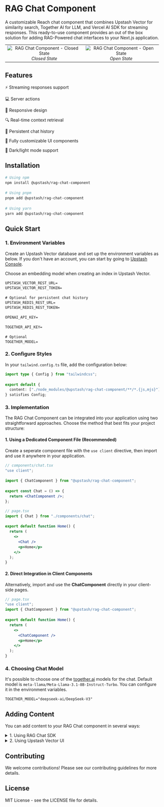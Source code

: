 # RAG Chat Component

A customizable Reach chat component that combines Upstash Vector for similarity search, Together AI for LLM, and Vercel AI SDK for streaming responses. This ready-to-use component provides an out of the box solution for adding RAG-Powered chat interfaces to your Next.js application.

<table>
  <tr>
    <td align="center">
      <img src="https://raw.githubusercontent.com/upstash/rag-chat-component/refs/heads/master/public/images/widget-closed.png" alt="RAG Chat Component - Closed State" width="300"/><br/>
      <em>Closed State</em>
    </td>
    <td align="center">
      <img src="https://raw.githubusercontent.com/upstash/rag-chat-component/refs/heads/master/public/images/widget-open.png" alt="RAG Chat Component - Open State" width="300"/><br/>
      <em>Open State</em>
    </td>
  </tr>
</table>

## Features

⚡ Streaming responses support

💻 Server actions

📱 Responsive design

🔍 Real-time context retrieval

💾 Persistent chat history

🎨 Fully customizable UI components

🎨 Dark/light mode support

## Installation

```bash
# Using npm
npm install @upstash/rag-chat-component

# Using pnpm
pnpm add @upstash/rag-chat-component

# Using yarn
yarn add @upstash/rag-chat-component
```

## Quick Start

### 1. Environment Variables

Create an Upstash Vector database and set up the environment variables as below. If you don't have an account, you can start by going to [Upstash Console](https://console.upstash.com).

Choose an embedding model when creating an index in Upstash Vector.

```
UPSTASH_VECTOR_REST_URL=
UPSTASH_VECTOR_REST_TOKEN=

# Optional for persistent chat history
UPSTASH_REDIS_REST_URL=
UPSTASH_REDIS_REST_TOKEN=

OPENAI_API_KEY=

TOGETHER_API_KEY=

# Optional
TOGETHER_MODEL=
```

### 2. Configure Styles

In your `tailwind.config.ts` file, add the configuration below:

```ts
import type { Config } from "tailwindcss";

export default {
  content: ["./node_modules/@upstash/rag-chat-component/**/*.{js,mjs}"],
} satisfies Config;
```

### 3. Implementation

The RAG Chat Component can be integrated into your application using two straightforward approaches. Choose the method that best fits your project structure:

#### 1. Using a Dedicated Component File (Recommended)

Create a seperate component file with the `use client` directive, then import and use it anywhere in your application.

```jsx
// components/chat.tsx
"use client";

import { ChatComponent } from "@upstash/rag-chat-component";

export const Chat = () => {
  return <ChatComponent />;
};
```

```jsx
// page.tsx
import { Chat } from "./components/chat";

export default function Home() {
  return (
    <>
      <Chat />
      <p>Home</p>
    </>
  );
}
```

#### 2. Direct Integration in Client Components

Alternatively, import and use the **ChatComponent** directly in your client-side pages.

```jsx
// page.tsx
"use client";
import { ChatComponent } from "@upstash/rag-chat-component";

export default function Home() {
  return (
    <>
      <ChatComponent />
      <p>Home</p>
    </>
  );
}
```

### 4. Choosing Chat Model

It's possible to choose one of the [together.ai](https://www.together.ai/) models for the chat.
Default model is `meta-llama/Meta-Llama-3.1-8B-Instruct-Turbo`. You can configure it in the environment variables.

```
TOGETHER_MODEL="deepseek-ai/DeepSeek-V3"
```

## Adding Content

You can add content to your RAG Chat component in several ways:

<details>
<summary>1. Using RAG Chat SDK</summary>

The SDK provides methods to add various types of content programmatically:

```ts
import { RAGChat, openai } from "@upstash/rag-chat";

export const ragChat = new RAGChat({
  model: openai("gpt-4-turbo"),
});
// Add text content
await ragChat.context.add("Your text content here");

// Add PDF documents
await ragChat.context.add({
  type: "pdf",
  fileSource: "./path/to/document.pdf",
});

// Add web content
await ragChat.context.add({
  type: "html",
  source: "https://your-website.com",
});
```

For more detailed examples and options, check out the [RAG Chat documentation](https://upstash.com/docs/vector/sdks/rag-chat/gettingstarted).

</details>

<details>
<summary>2. Using Upstash Vector UI</summary>

You can also manage your content directly through the Upstash Vector Console:

1. Navigate to [Upstash Console](http://console.upstash.com/vector).
2. Go to details page of the Vector database.
3. Navigate to **Databrowser Tab**.
4. Here, you can either upload a PDF, or use on of our sample datasets.

<img src="./public/images/vector-databrowser.png" alt="Vector Databrowser"/><br/>

</details>

## Contributing

We welcome contributions! Please see our contributing guidelines for more details.

## License

MIT License - see the LICENSE file for details.
